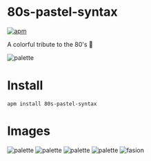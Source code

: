 # 80s-pastel-syntax

[![apm](https://img.shields.io/apm/dm/80s-pastel-syntax.svg?maxAge=2592000&style=flat-square)](https://atom.io/themes/80s-pastel-syntax)

A colorful tribute to the 80's :blue_heart:

![palette](https://raw.githubusercontent.com/Kelvinrr/80s-pastel-syntax/master/80s%20pattern.png)

# Install

```console
apm install 80s-pastel-syntax
```

# Images
![palette](https://raw.githubusercontent.com/Kelvinrr/80s-pastel-syntax/master/screenshot_1.png)
![palette](https://raw.githubusercontent.com/Kelvinrr/80s-pastel-syntax/master/screenshot_2.png)
![palette](https://raw.githubusercontent.com/Kelvinrr/80s-pastel-syntax/master/screenshot_3.png)
![palette](https://raw.githubusercontent.com/Kelvinrr/80s-pastel-syntax/master/screenshot_4.png)
![fasion](https://raw.githubusercontent.com/Kelvinrr/80s-pastel-syntax/master/80s-fashion-pastels.png)
